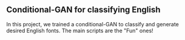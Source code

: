 ## Conditional-GAN for classifying English 
In this project, we trained a conditional-GAN to classify and generate desired English fonts. The main scripts are the "Fun" ones!
